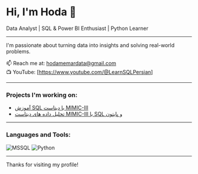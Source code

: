 # Hi, I'm Hoda 👋

Data Analyst | SQL & Power BI Enthusiast | Python Learner

---

I'm passionate about turning data into insights and solving real-world problems.

📫 Reach me at: hodamemardata@gmail.com  
📺 YouTube: [https://www.youtube.com/@LearnSQLPersian]

---

### Projects I'm working on:

- [آموزش SQL با دیتاست MIMIC-III](https://github.com/HMZSQLBI/mimic-sql-tutorial)  
- [تحلیل داده های دیتاست MIMIC-III با SQL و پایتون](https://github.com/HMZSQLBI/SQL-Healthcare-Data-Analysis)  


---

### Languages and Tools:

![MSSQL](https://img.shields.io/badge/MSSQL-CC2927?style=for-the-badge&logo=microsoftsqlserver&logoColor=white)
![Python](https://img.shields.io/badge/Python-3776AB?style=for-the-badge&logo=python&logoColor=white)

---

Thanks for visiting my profile!
